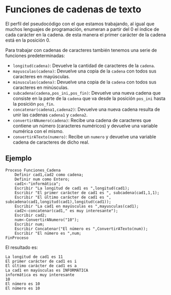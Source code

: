 # Funciones de cadenas de texto

El perfil del pseudocódigo con el que estamos trabajando, al igual que muchos lenguajes de programación, enumeran a partir del 0 el índice de cada carácter en la cadena. de esta manera el primer carácter de la cadena está en la posición 0.

Para trabajar con cadenas de caracteres también tenemos una serie de funciones predeterminadas:

* `longitud(cadena)`: Devuelve la cantidad de caracteres de la `cadena`.
* `mayusculas(cadena)`: Devuelve una copia de la `cadena` con todos sus caracteres en mayúsculas.
* `minusculas(cadena)`:	Devuelve una copia de la `cadena` con todos sus caracteres en minúsculas.
* `subcadena(cadena,pos_ini,pos_fin)`: Devuelve una nueva cadena que consiste en la parte de la `cadena` que va desde la posición `pos_ini` hasta la posición `pos_fin`.
* `concatenar(cadena1,cadena2)`: Devuelve una nueva cadena resulta de unir las cadenas `cadena1` y `cadena2`.
* `convertirANumero(cadena)`: Recibe una cadena de caracteres que contiene un número (caracteres numéricos) y devuelve una variable numérica con el mismo.
* `convertirATexto(numero)`: Recibe un `numero` y devuelve una variable cadena de caracteres de dicho real. 

## Ejemplo

	Proceso Funciones_Cadena
		Definir cad1,cad2 como cadena;
		Definir num como Entero;
		cad1<-"informática";
		Escribir "La longitud de cad1 es ",longitud(cad1);
		Escribir "El primer carácter de cad1 es ", subcadena(cad1,1,1);
		Escribir "El último carácter de cad1 es ", subcadena(cad1,longitud(cad1),longitud(cad1));
		Escribir "La cad1 en mayúsculas es ",mayusculas(cad1);
		cad2<-concatenar(cad1," es muy interesante");
		Escribir cad2;
		num<-ConvertirANumero("10");
		Escribir num;
		Escribir Concatenar("El número es ",ConvertirATexto(num));
		Escribir "El número es ",num;	
	FinProceso

El resultado es:

	La longitud de cad1 es 11
	El primer carácter de cad1 es i
	El último carácter de cad1 es a
	La cad1 en mayúsculas es INFORMÁTICA
	informática es muy interesante
	10
	El número es 10
	El número es 10
